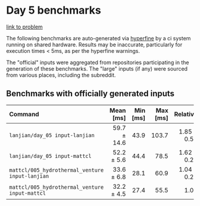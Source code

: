 # Day 5 benchmarks

[link to problem](http://adventofcode.com/2021/day/5)

The following benchmarks are auto-generated via [hyperfine](https://github.com/sharkdp/hyperfine) by a ci system running on shared hardware. Results may be inaccurate, particularly for execution times < 5ms, as per the hyperfine warnings.

The "official" inputs were aggregated from repositories participating in the generation of these benchmarks. The "large" inputs (if any) were sourced from various places, including the subreddit.

## Benchmarks with officially generated inputs
| Command | Mean [ms] | Min [ms] | Max [ms] | Relative |
|:---|---:|---:|---:|---:|
| `lanjian/day_05 input-lanjian` | 59.7 ± 14.6 | 43.9 | 103.7 | 1.85 ± 0.52 |
| `lanjian/day_05 input-mattcl` | 52.2 ± 5.6 | 44.4 | 78.5 | 1.62 ± 0.29 |
| `mattcl/005_hydrothermal_venture input-lanjian` | 33.6 ± 6.8 | 28.1 | 60.9 | 1.04 ± 0.26 |
| `mattcl/005_hydrothermal_venture input-mattcl` | 32.2 ± 4.5 | 27.4 | 55.5 | 1.00 |
